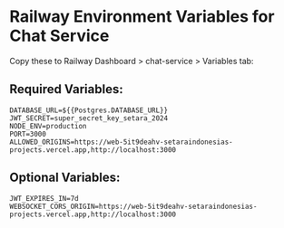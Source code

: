 # Railway Environment Variables for Chat Service

Copy these to Railway Dashboard > chat-service > Variables tab:

## Required Variables:

```
DATABASE_URL=${{Postgres.DATABASE_URL}}
JWT_SECRET=super_secret_key_setara_2024
NODE_ENV=production
PORT=3000
ALLOWED_ORIGINS=https://web-5it9deahv-setaraindonesias-projects.vercel.app,http://localhost:3000
```

## Optional Variables:

```
JWT_EXPIRES_IN=7d
WEBSOCKET_CORS_ORIGIN=https://web-5it9deahv-setaraindonesias-projects.vercel.app,http://localhost:3000
```
